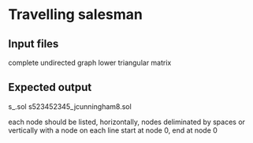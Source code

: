 # Travelling salesman

## Input files
complete undirected graph lower triangular matrix

## Expected output
s<solutionvalue>_<bamauser>.sol
s523452345_jcunningham8.sol

each node should be listed, horizontally, nodes deliminated by spaces 
	or vertically with a node on each line
start at node 0, end at node 0

